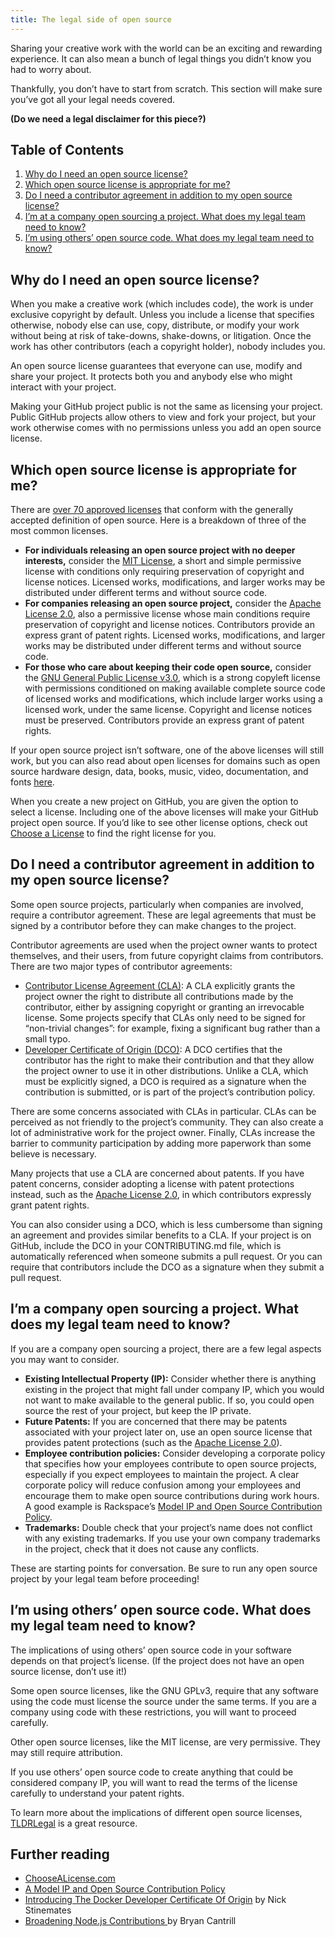 ```yaml
---
title: The legal side of open source
---
```


Sharing your creative work with the world can be an exciting and rewarding experience. It can also mean a bunch of legal things you didn’t know you had to worry about.

Thankfully, you don’t have to start from scratch. This section will make sure you’ve got all your legal needs covered.

**(Do we need a legal disclaimer for this piece?)**

## Table of Contents
1. [Why do I need an open source license?](#why-do-i-need-an-open-source-license)
2. [Which open source license is appropriate for me?](#which-open-source-license-is-appropriate-for-me)
3. [Do I need a contributor agreement in addition to my open source license?](#do-i-need-a-contributor-agreement-in-addition-to-my-open-source-license)
4. [I’m at a company open sourcing a project. What does my legal team need to know?](#im-a-company-open-sourcing-a-project-what-does-my-legal-team-need-to-know)
5. [I’m using others’ open source code. What does my legal team need to know?](#im-using-others-open-source-code-what-does-my-legal-team-need-to-know)


## Why do I need an open source license?

When you make a creative work (which includes code), the work is under exclusive copyright by default. Unless you include a license that specifies otherwise, nobody else can use, copy, distribute, or modify your work without being at risk of take-downs, shake-downs, or litigation. Once the work has other contributors (each a copyright holder), nobody includes you.

An open source license guarantees that everyone can use, modify and share your project. It protects both you and anybody else who might interact with your project.

Making your GitHub project public is not the same as licensing your project. Public GitHub projects allow others to view and fork your project, but your work otherwise comes with no permissions unless you add an open source license.

## Which open source license is appropriate for me?

There are [over 70 approved licenses](https://opensource.org/licenses/alphabetical) that conform with the generally accepted definition of open source. Here is a breakdown of three of the most common licenses.

* **For individuals releasing an open source project with no deeper interests,** consider the [MIT License](http://choosealicense.com/licenses/mit/), a short and simple permissive license with conditions only requiring preservation of copyright and license notices. Licensed works, modifications, and larger works may be distributed under different terms and without source code.
* **For companies releasing an open source project,** consider the [Apache License 2.0](http://choosealicense.com/licenses/apache-2.0/), also a permissive license whose main conditions require preservation of copyright and license notices. Contributors provide an express grant of patent rights. Licensed works, modifications, and larger works may be distributed under different terms and without source code.
* **For those who care about keeping their code open source,** consider the [GNU General Public License v3.0](http://choosealicense.com/licenses/gpl-3.0/), which is a strong copyleft license with permissions conditioned on making available complete source code of licensed works and modifications, which include larger works using a licensed work, under the same license. Copyright and license notices must be preserved. Contributors provide an express grant of patent rights.

If your open source project isn’t software, one of the above licenses will still work, but you can also read about open licenses for domains such as open source hardware design, data, books, music, video, documentation, and fonts [here](http://choosealicense.com/non-software/).

When you create a new project on GitHub, you are given the option to select a license. Including one of the above licenses will make your GitHub project open source. If you’d like to see other license options, check out [Choose a License](http://choosealicense.com) to find the right license for you.

## Do I need a contributor agreement in addition to my open source license?

Some open source projects, particularly when companies are involved, require a contributor agreement. These are legal agreements that must be signed by a contributor before they can make changes to the project.

Contributor agreements are used when the project owner wants to protect themselves, and their users, from future copyright claims from contributors. There are two major types of contributor agreements:

* [Contributor License Agreement (CLA)](https://www.apache.org/licenses/icla.txt): A CLA explicitly grants the project owner the right to distribute all contributions made by the contributor, either by assigning copyright or granting an irrevocable license. Some projects specify that CLAs only need to be signed for “non-trivial changes”: for example, fixing a significant bug rather than a small typo.
* [Developer Certificate of Origin (DCO)](http://developercertificate.org/): A DCO certifies that the contributor has the right to make their contribution and that they allow the project owner to use it in other distributions. Unlike a CLA, which must be explicitly signed, a DCO is required as a signature when the contribution is submitted, or is part of the project’s contribution policy.

There are some concerns associated with CLAs in particular. CLAs can be perceived as not friendly to the project’s community. They can also create a lot of administrative work for the project owner. Finally, CLAs increase the barrier to community participation by adding more paperwork than some believe is necessary.

Many projects that use a CLA are concerned about patents. If you have patent concerns, consider adopting a license with patent protections instead, such as the [Apache License 2.0](http://choosealicense.com/licenses/apache-2.0/), in which contributors expressly grant patent rights.

You can also consider using a DCO, which is less cumbersome than signing an agreement and provides similar benefits to a CLA. If your project is on GitHub, include the DCO in your CONTRIBUTING.md file, which is automatically referenced when someone submits a pull request. Or you can require that contributors include the DCO as a signature when they submit a pull request.

## I’m a company open sourcing a project. What does my legal team need to know?

If you are a company open sourcing a project, there are a few legal aspects you may want to consider.


* **Existing Intellectual Property (IP):** Consider whether there is anything existing in the project that might fall under company IP, which you would not want to make available to the general public. If so, you could open source the rest of your project, but keep the IP private.
* **Future Patents:** If you are concerned that there may be patents associated with your project later on, use an open source license that provides patent protections (such as the [Apache License 2.0](http://choosealicense.com/licenses/apache-2.0/)).
* **Employee contribution policies:** Consider developing a corporate policy that specifies how your employees contribute to open source projects, especially if you expect employees to maintain the project. A clear corporate policy will reduce confusion among your employees and encourage them to make open source contributions during work hours. A good example is Rackspace’s [Model IP and Open Source Contribution Policy](https://processmechanics.com/2015/07/23/a-model-ip-and-open-source-contribution-policy/).
* **Trademarks:** Double check that your project’s name does not conflict with any existing trademarks. If you use your own company trademarks in the project, check that it does not cause any conflicts.



These are starting points for conversation. Be sure to run any open source project by your legal team before proceeding!

## I’m using others’ open source code. What does my legal team need to know?

The implications of using others’ open source code in your software depends on that project’s license. (If the project does not have an open source license, don’t use it!)

Some open source licenses, like the GNU GPLv3, require that any software using the code must license the source under the same terms. If you are a company using code with these restrictions, you will want to proceed carefully.

Other open source licenses, like the MIT license, are very permissive. They may still require attribution.

If you use others’ open source code to create anything that could be considered company IP, you will want to read the terms of the license carefully to understand your patent rights.

To learn more about the implications of different open source licenses, [TLDRLegal](https://tldrlegal.com/) is a great resource.

## Further reading

* [ChooseALicense.com](http://choosealicense.com)
* [A Model IP and Open Source Contribution Policy](https://processmechanics.com/2015/07/23/a-model-ip-and-open-source-contribution-policy/)
* [Introducing The Docker Developer Certificate Of Origin](https://blog.docker.com/2014/01/docker-code-contributions-require-developer-certificate-of-origin/) by Nick Stinemates
* [Broadening Node.js Contributions
](https://www.joyent.com/blog/broadening-node-js-contributions) by Bryan Cantrill
